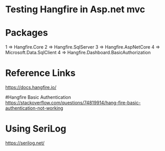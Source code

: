# Testing Hangfire in Asp.net mvc

# Packages
1 => Hangfire.Core
2 => Hangfire.SqlServer
3 => Hangfire.AspNetCore
4 => Microsoft.Data.SqlClient
4 => Hangfire.Dashboard.BasicAuthorization


# Reference Links
https://docs.hangfire.io/

#Hangfire Basic Authentication
https://stackoverflow.com/questions/74819914/hang-fire-basic-authentication-not-working

# Using SeriLog
https://serilog.net/


